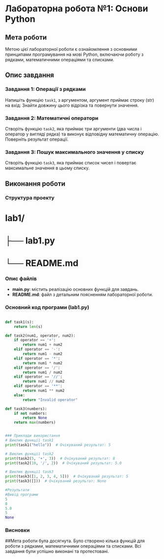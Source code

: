 
# Лабораторна робота №1: Основи Python

## Мета роботи
Метою цієї лабораторної роботи є ознайомлення з основними принципами програмування на мові Python, включаючи роботу з рядками, математичними операціями та списками.

## Опис завдання

### Завдання 1: Операції з рядками
Напишіть функцію `task1`, з аргументом, аргумент приймає строку (str) на вхід:
Знайти довжину цього відрізка та повернути значення.


### Завдання 2: Математичні оператори
Створіть функцію `task2`, яка приймає три аргументи (два числа і оператор у вигляді рядка) та виконує відповідну математичну операцію. Поверніть результат операції.

### Завдання 3: Пошук максимального значення у списку
Створіть функцію `task3`, яка приймає список чисел і повертає максимальне значення в цьому списку.

## Виконання роботи
### Структура проекту
# lab1/
# ├── lab1.py
# └── README.md

### Опис файлів
- **main.py**: містить реалізацію основних функцій для завдань.
- **README.md**: файл з детальним поясненням лабораторної роботи.

### Основний код програми (lab1.py)

```python

def task1(s):
    return len(s)

def task2(num1, operator, num2):
    if operator == '+':
        return num1 + num2
    elif operator == '-':
        return num1 - num2
    elif operator == '*':
        return num1 * num2
    elif operator == '/':
        return num1 / num2
    elif operator == '//':
        return num1 // num2
    elif operator == '**':
        return num1 ** num2
    else:
        return "Invalid operator"

def task3(numbers):
    if not numbers:
        return None
    return max(numbers)


### Приклади використання
# Виклик функції task1
print(task1("hello"))  # Очікуваний результат: 5

# Виклик функції task2
print(task2(5, '+', 3))  # Очікуваний результат: 8
print(task2(10, '/', 2))  # Очікуваний результат: 5.0

# Виклик функції task3
print(task3([1, 2, 3, 4, 5]))  # Очікуваний результат: 5
print(task3([]))  # Очікуваний результат: None

#Результати
#Вивід програми
5
8
5.0
5
None
```
### Висновки
##Мета роботи була досягнута. Було створено кілька функцій для роботи з рядками, математичними операціями та списками. Всі завдання були успішно виконані та протестовані.
